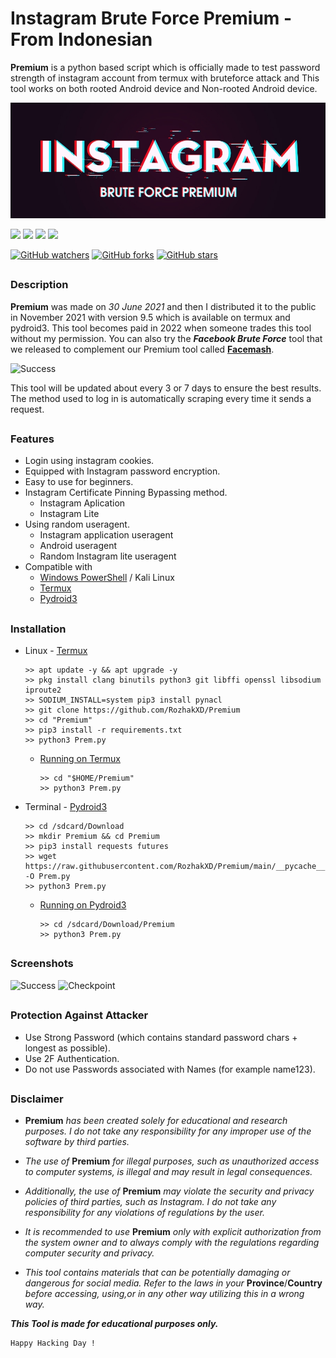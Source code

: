 # Instagram Brute Force Premium - From Indonesian
**Premium** is a python based script which is officially made to test password strength of instagram account from termux with bruteforce attack and This tool works on both rooted Android device and Non-rooted Android device.
<p align="left"><img src="Data/Images/Premium.jpg"/></p>

<p align="left">
  <img src="https://img.shields.io/badge/Author-Rozhak-blue?style=flat-square">
  <img src="https://img.shields.io/badge/Open%20Source-No-red?style=flat-square">
  <img src="https://img.shields.io/badge/Maintained%3F-Yes-green?style=flat-square">
  <img src="https://img.shields.io/badge/Written%20In-Python-yellow?style=flat-square">
</p>

[![GitHub watchers](https://img.shields.io/github/watchers/rozhakxd/Premium.svg?style=social&label=Watch)](https://GitHub.com/rozhakxd/Premium/watchers/)
[![GitHub forks](https://img.shields.io/github/forks/rozhakxd/Premium.svg?style=social&label=Fork)](https://GitHub.com/rozhakxd/Premium/network/)
[![GitHub stars](https://img.shields.io/github/stars/rozhakxd/Premium.svg?style=social&label=Star)](https://GitHub.com/rozhakxd/Premium/stargazers/)

##

### Description
**Premium** was made on *30 June 2021* and then I distributed it to the public in November 2021 with version 9.5 which is available on termux and pydroid3. This tool becomes paid in 2022 when someone trades this tool without my permission. You can also try the ***Facebook Brute Force*** tool that we released to complement our Premium tool called [**Facemash**](https://github.com/RozhakXD/Facemash).

![Success](https://github.com/RozhakXD/Premium/blob/main/Data/Images/Release.png)

This tool will be updated about every 3 or 7 days to ensure the best results. The method used to log in is automatically scraping every time it sends a request.

##

### Features

- Login using instagram cookies.
- Equipped with Instagram password encryption.
- Easy to use for beginners.
- Instagram Certificate Pinning Bypassing method.
  - Instagram Aplication
  - Instagram Lite
- Using random useragent.
  - Instagram application useragent
  - Android useragent
  - Random Instagram lite useragent
- Compatible with
  - [Windows PowerShell](https://www.microsoft.com/store/productId/9N0DX20HK701) / Kali Linux
  - [Termux](https://f-droid.org/repo/com.termux_118.apk)
  - [Pydroid3](https://play.google.com/store/apps/details?id=ru.iiec.pydroid3&hl=id)

## 
  
### Installation

- Linux - [Termux](https://drive.google.com/file/d/15sHyfN95oZcwidvgejNitrXZYoztrrDP/view?usp=share_link)
  ```
  >> apt update -y && apt upgrade -y
  >> pkg install clang binutils python3 git libffi openssl libsodium iproute2 
  >> SODIUM_INSTALL=system pip3 install pynacl
  >> git clone https://github.com/RozhakXD/Premium
  >> cd "Premium"
  >> pip3 install -r requirements.txt
  >> python3 Prem.py
  ```
  - [Running on Termux](https://drive.google.com/file/d/15sHyfN95oZcwidvgejNitrXZYoztrrDP/view?usp=share_link)
    ```
    >> cd "$HOME/Premium"
    >> python3 Prem.py
    ```
- Terminal - [Pydroid3](https://drive.google.com/file/d/16C8RCEC_0GJWXzZt1P5-TmsNvj1sxP_y/view?usp=share_link)
  ```
  >> cd /sdcard/Download
  >> mkdir Premium && cd Premium
  >> pip3 install requests futures
  >> wget https://raw.githubusercontent.com/RozhakXD/Premium/main/__pycache__/Prem.py -O Prem.py
  >> python3 Prem.py
  ```
  - [Running on Pydroid3](https://drive.google.com/file/d/16C8RCEC_0GJWXzZt1P5-TmsNvj1sxP_y/view?usp=share_link)
    ```
    >> cd /sdcard/Download/Premium
    >> python3 Prem.py
    ```

##

### Screenshots

![Success](https://github.com/RozhakXD/Premium/blob/main/Data/Images/Ok-08-June-2023.png)
![Checkpoint](https://github.com/RozhakXD/Premium/blob/main/Data/Images/Ok-07-June-2023.png)

##

### Protection Against Attacker
- Use Strong Password (which contains standard password chars + longest as possible).
- Use 2F Authentication.
- Do not use Passwords associated with Names (for example name123).

##

### Disclaimer
 
- **Premium** *has been created solely for educational and research purposes. I do not take any responsibility for any improper use of the software by third parties.*

- *The use of* **Premium** *for illegal purposes, such as unauthorized access to computer systems, is illegal and may result in legal consequences.*

- *Additionally, the use of* **Premium** *may violate the security and privacy policies of third parties, such as Instagram. I do not take any responsibility for any violations of regulations by the user.*

- *It is recommended to use* **Premium** *only with explicit authorization from the system owner and to always comply with the regulations regarding computer security and privacy.*

- *This tool contains materials that can be potentially damaging or dangerous for social media. Refer to the laws in your* **Province**/**Country** *before accessing, using,or in any other way utilizing this in a wrong way.*

***This Tool is made for educational purposes only.***

~~~
Happy Hacking Day !
~~~
